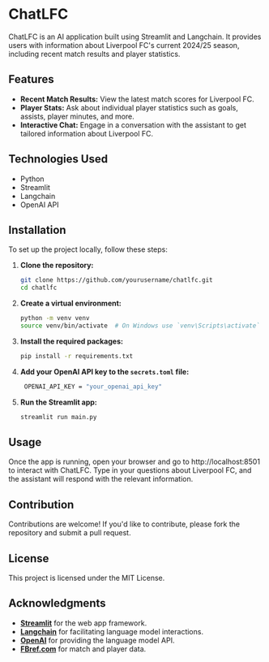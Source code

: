 # ChatLFC

ChatLFC is an AI application built using Streamlit and Langchain. It provides users with information about Liverpool FC's current 2024/25 season, including recent match results and player statistics.

## Features

- **Recent Match Results:** View the latest match scores for Liverpool FC.
- **Player Stats:** Ask about individual player statistics such as goals, assists, player minutes, and more.
- **Interactive Chat:** Engage in a conversation with the assistant to get tailored information about Liverpool FC.

## Technologies Used

- Python
- Streamlit
- Langchain
- OpenAI API

## Installation

To set up the project locally, follow these steps:

1. **Clone the repository:**

   ```bash
   git clone https://github.com/yourusername/chatlfc.git
   cd chatlfc

   ```

2. **Create a virtual environment:**

   ```bash
   python -m venv venv
   source venv/bin/activate  # On Windows use `venv\Scripts\activate`

   ```

3. **Install the required packages:**

   ```bash
   pip install -r requirements.txt

   ```

4. **Add your OpenAI API key to the `secrets.toml` file:**

   ```bash
    OPENAI_API_KEY = "your_openai_api_key"

   ```

5. **Run the Streamlit app:**
   ```bash
   streamlit run main.py
   ```

## Usage

Once the app is running, open your browser and go to http://localhost:8501 to interact with ChatLFC. Type in your questions about Liverpool FC, and the assistant will respond with the relevant information.

## Contribution

Contributions are welcome! If you'd like to contribute, please fork the repository and submit a pull request.

## License

This project is licensed under the MIT License.

## Acknowledgments

- [**Streamlit**](https://streamlit.io/) for the web app framework.
- [**Langchain**](https://langchain.readthedocs.io/en/latest/) for facilitating language model interactions.
- [**OpenAI**](https://openai.com/api/) for providing the language model API.
- [**FBref.com**](https://fbref.com/) for match and player data.
